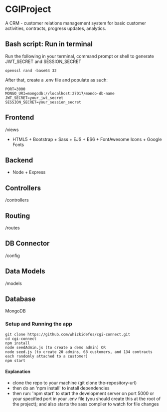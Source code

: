 # CGIProject

A CRM - customer relations management system for basic customer activities, contracts, progress updates, analytics.

## Bash script: Run in terminal

Run the following in your terminal, command prompt or shell to generate JWT_SECRET and SESSION_SECRET

```
openssl rand -base64 32

```
After that, create a .env file and populate as such:

```
PORT=3000
MONGO_URI=mongodb://localhost:27017/mondo-db-name
JWT_SECRET=your_jwt_secret
SESSION_SECRET=your_session_secret

```

## Frontend

/views

- HTML5 + Bootstrap + Sass + EJS + ES6 + FontAwesome Icons + Google Fonts

## Backend

- Node + Express

## Controllers

/controllers

## Routing

/routes

## DB Connector

/config

## Data Models

/models

## Database

MongoDB

### Setup and Running the app

```
git clone https://github.com/whizkidefos/cgi-connect.git
cd cgi-connect
npm install
node seedAdmin.js (to create a demo admin) OR
node seed.js (to create 20 admins, 68 customers, and 134 contracts each randomly attached to a customer)
npm start

```

#### Explanation

- clone the repo to your machine (git clone the-repository-url)
- then do an 'npm install' to install dependencies
- then run: 'npm start' to start the development server on port 5000 or your specified port in your .env file (you should create this at the root of the project); and also starts the sass compiler to watch for file changes
